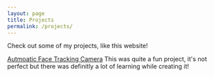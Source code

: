 ```yaml
---
layout: page
title: Projects
permalink: /projects/
---
```


Check out some of my projects, like this website!

<a href='https://nickgauth.github.io/pain/notes/'>Autmoatic Face Tracking Camera</a>
This was quite a fun project, it's not perfect but there was definitly a lot of learning while creating it!
